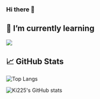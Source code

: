 ### Hi there 👋

<!--
**ki225/ki225** is a ✨ _special_ ✨ repository because its `README.md` (this file) appears on your GitHub profile.

Here are some ideas to get you started:

- 🔭 I’m currently working on ...
- 🌱 I’m currently learning ...
- 👯 I’m looking to collaborate on ...
- 🤔 I’m looking for help with ...
- 💬 Ask me about ...
- 📫 How to reach me: ...
- 😄 Pronouns: ...
- ⚡ Fun fact: ...
-->

## 🌱 I’m currently learning



[<img src="https://img.shields.io/badge/Medium-12100E?style=for-the-badge&logo=medium&logoColor=white">](https://medium.com/@271yeye)
## 📈 GitHub Stats 
![Top Langs](https://github-readme-stats.vercel.app/api/top-langs/?username=ki225&hide_progress=false)

![Ki225's GitHub stats](https://github-readme-stats.vercel.app/api?username=ki225&show_icons=true&theme=transparent)
